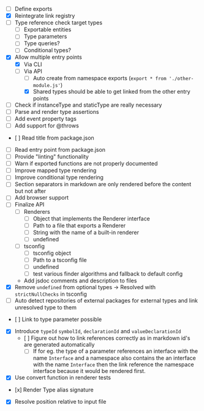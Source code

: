 * [ ] Define exports
* [x] Reintegrate link registry
* [ ] Type reference check target types
  * [ ] Exportable entities
  * [ ] Type parameters
  * [ ] Type queries?
  * [ ] Conditional types?
* [x] Allow multiple entry points
  * [x] Via CLI
  * [ ] Via API
    * [ ] Auto create from namespace exports (`export * from './other-module.js'`)
    * [x] Shared types should be able to get linked from the other entry points
* [ ] Check if instanceType and staticType are really necessary
* [ ] Parse and render type assertions
* [ ] Add event property tags
* [ ] Add support for @throws
* [ ] Read title from package.json
* [ ] Read entry point from package.json
* [ ] Provide "linting" functionality
* [ ] Warn if exported functions are not properly documented
* [ ] Improve mapped type rendering
* [ ] Improve conditional type rendering
* [ ] Section separators in markdown are only rendered before the content but not after
* [ ] Add browser support
* [ ] Finalize API
  * [ ] Renderers
    * [ ] Object that implements the Renderer interface
    * [ ] Path to a file that exports a Renderer
    * [ ] String with the name of a built-in renderer
    * [ ] undefined
  * [ ] tsconfig
    * [ ] tsconfig object
    * [ ] Path to a tsconfig file
    * [ ] undefined
    * [ ] test various finder algorithms and fallback to default config
  * Add jsdoc comments and description to files
* [x] Remove `undefined` from optional types -> Resolved with `strictNullChecks` in tsconfig
* [ ] Auto detect repositories of external packages for external types and link unresolved type to them
* [ ] Link to type parameter possible
* [x] Introduce `typeId` `symbolId`, `declarationId` and `valueDeclarationId`
  * [ ] Figure out how to link references correctly as in markdown id's are generated automatically
    * [ ] If for eg. the type of a parameter references an interface with the name `Interface` and a namespace also contains the an interface with the name `Interface` then the link reference the namespace interface because it would be rendered first.  
* [x] Use convert function in renderer tests
* [x] Render Type alias signature

* [x] Resolve position relative to input file
